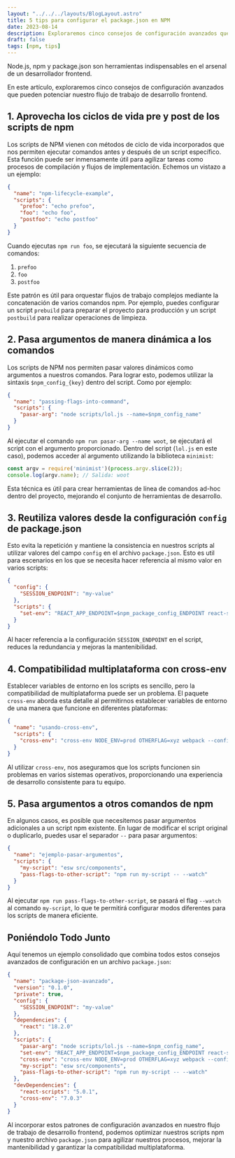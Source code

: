 ```yaml
---
layout: "../../../layouts/BlogLayout.astro"
title: 5 tips para configurar el package.json en NPM
date: 2023-08-14
description: Exploraremos cinco consejos de configuración avanzados que pueden potenciar nuestro flujo de trabajo de desarrollo frontend.
draft: false
tags: [npm, tips]
---
```


Node.js, npm y package.json son herramientas indispensables en el arsenal de un desarrollador frontend.

En este artículo, exploraremos cinco consejos de configuración avanzados que pueden potenciar nuestro flujo de trabajo de desarrollo frontend.

## 1. Aprovecha los ciclos de vida pre y post de los scripts de npm

Los scripts de NPM vienen con métodos de ciclo de vida incorporados que nos permiten ejecutar comandos antes y después de un script específico. Esta función puede ser inmensamente útil para agilizar tareas como procesos de compilación y flujos de implementación. Echemos un vistazo a un ejemplo:

```json
{
  "name": "npm-lifecycle-example",
  "scripts": {
    "prefoo": "echo prefoo",
    "foo": "echo foo",
    "postfoo": "echo postfoo"
  }
}
```

Cuando ejecutas `npm run foo`, se ejecutará la siguiente secuencia de comandos:

1. `prefoo`
2. `foo`
3. `postfoo`

Este patrón es útil para orquestar flujos de trabajo complejos mediante la concatenación de varios comandos npm. Por ejemplo, puedes configurar un script `prebuild` para preparar el proyecto para producción y un script `postbuild` para realizar operaciones de limpieza.

## 2. Pasa argumentos de manera dinámica a los comandos

Los scripts de NPM nos permiten pasar valores dinámicos como argumentos a nuestros comandos. Para lograr esto, podemos utilizar la sintaxis `$npm_config_{key}` dentro del script. Como por ejemplo:

```json
{
  "name": "passing-flags-into-command",
  "scripts": {
    "pasar-arg": "node scripts/lol.js --name=$npm_config_name"
  }
}
```

Al ejecutar el comando `npm run pasar-arg --name woot`, se ejecutará el script con el argumento proporcionado. Dentro del script (`lol.js` en este caso), podemos acceder al argumento utilizando la biblioteca `minimist`:

```javascript
const argv = require('minimist')(process.argv.slice(2));
console.log(argv.name); // Salida: woot
```

Esta técnica es útil para crear herramientas de línea de comandos ad-hoc dentro del proyecto, mejorando el conjunto de herramientas de desarrollo.

## 3. Reutiliza valores desde la configuración `config` de package.json

Esto evita la repetición y mantiene la consistencia en nuestros scripts al utilizar valores del campo `config` en el archivo `package.json`. Esto es util para escenarios en los que se necesita hacer referencia al mismo valor en varios scripts:

```json
{
  "config": {
    "SESSION_ENDPOINT": "my-value"
  },
  "scripts": {
    "set-env": "REACT_APP_ENDPOINT=$npm_package_config_ENDPOINT react-scripts start"
  }
}
```

Al hacer referencia a la configuración `SESSION_ENDPOINT` en el script, reduces la redundancia y mejoras la mantenibilidad.

## 4. Compatibilidad multiplataforma con cross-env

Establecer variables de entorno en los scripts es sencillo, pero la compatibilidad de multiplataforma puede ser un problema. El paquete `cross-env` aborda esta detalle al permitirnos establecer variables de entorno de una manera que funcione en diferentes plataformas:

```json
{
  "name": "usando-cross-env",
  "scripts": {
    "cross-env": "cross-env NODE_ENV=prod OTHERFLAG=xyz webpack --config webpack.js"
  }
}
```

Al utilizar `cross-env`, nos aseguramos que los scripts funcionen sin problemas en varios sistemas operativos, proporcionando una experiencia de desarrollo consistente para tu equipo.

## 5. Pasa argumentos a otros comandos de npm

En algunos casos, es posible que necesitemos pasar argumentos adicionales a un script npm existente. En lugar de modificar el script original o duplicarlo, puedes usar el separador `--` para pasar argumentos:

```json
{
  "name": "ejemplo-pasar-argumentos",
  "scripts": {
    "my-script": "esw src/components",
    "pass-flags-to-other-script": "npm run my-script -- --watch"
  }
}
```

Al ejecutar `npm run pass-flags-to-other-script`, se pasará el flag `--watch` al comando `my-script`, lo que te permitirá configurar modos diferentes para los scripts de manera eficiente.

## Poniéndolo Todo Junto

Aquí tenemos un ejemplo consolidado que combina todos estos consejos avanzados de configuración en un archivo `package.json`:

```json
{
  "name": "package-json-avanzado",
  "version": "0.1.0",
  "private": true,
  "config": {
    "SESSION_ENDPOINT": "my-value"
  },
  "dependencies": {
    "react": "18.2.0"
  },
  "scripts": {
    "pasar-arg": "node scripts/lol.js --name=$npm_config_name",
    "set-env": "REACT_APP_ENDPOINT=$npm_package_config_ENDPOINT react-scripts start",
    "cross-env": "cross-env NODE_ENV=prod OTHERFLAG=xyz webpack --config webpack.js",
    "my-script": "esw src/components",
    "pass-flags-to-other-script": "npm run my-script -- --watch"
  },
  "devDependencies": {
    "react-scripts": "5.0.1",
    "cross-env": "7.0.3"
  }
}
```

Al incorporar estos patrones de configuración avanzados en nuestro flujo de trabajo de desarrollo frontend, podemos optimizar nuestros scripts npm y nuestro archivo `package.json` para agilizar nuestros procesos, mejorar la mantenibilidad y garantizar la compatibilidad multiplataforma.
